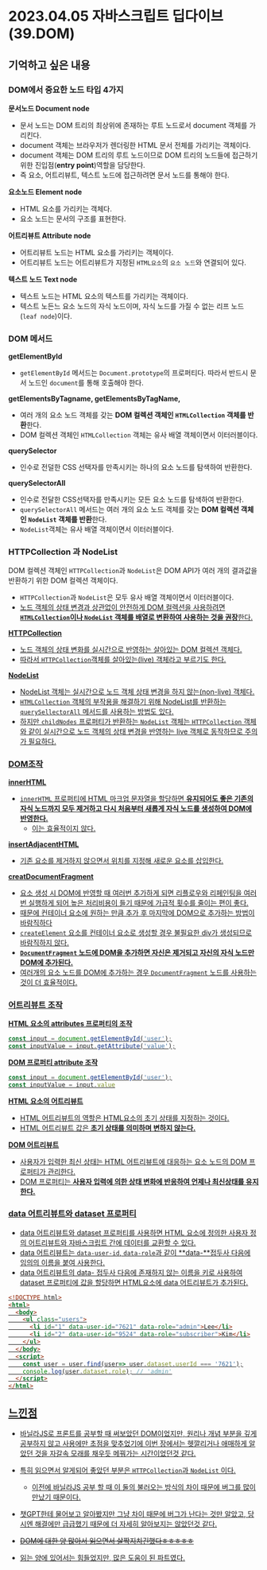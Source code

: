 # 2023.04.05 자바스크립트 딥다이브 (39.DOM)

## 기억하고 싶은 내용

### DOM에서 중요한 노드 타입 4가지

**문서노드 Document node**

- 문서 노드는 DOM 트리의 최상위에 존재하는 루트 노드로서 document 객체를 가리킨다.
- document 객체는 브라우저가 렌더링한 HTML 문서 전체를 가리키는 객체이다.
- document 객체는 DOM 트리의 루트 노드이므로 DOM 트리의 노드들에 접근하기 위한 진입점(**entry point**)역할을 담당한다.
- 즉 요소, 어트리뷰트, 텍스트 노드에 접근하려면 문서 노드를 통해야 한다.



**요소노드 Element node**

- HTML 요소를 가리키는 객체다.
- 요소 노드는 문서의 구조를 표현한다.



**어트리뷰트 Attribute node**

- 어트리뷰트 노드는 HTML 요소를 가리키는 객체이다.
- 어트리뷰트 노드는 어트리뷰트가 지정된 `HTML요소`의 `요소 노드`와 연결되어 있다.



**텍스트 노드 Text node**

- 텍스트 노드는 HTML 요소의 텍스트를 가리키는 객체이다.
- 텍스트 노든느 요소 노드의 자식 노드이며, 자식 노드를 가질 수 없는 리프 노드(`leaf node`)이다.



### DOM 메서드

**getElementById**

- `getElementById` 메서드는 `Document.prototype`의 프로퍼티다. 따라서 반드시 문서 노드인 `document`를 통해 호출해야 한다.



**getElementsByTagname, getElementsByTagName,**

- 여러 개의 요소 노드 객체를 갖는 **DOM 컬렉션 객체인 `HTMLCollection` 객체를 반환**한다.
- DOM 컬렉션 객체인 `HTMLCollection` 객체는 유사 배열 객체이면서 이터러블이다.



**querySelector**

- 인수로 전덜한 CSS 선택자를 만족시키는 하나의 요소 노드를 탐색하여 반환한다.



**querySelectorAll**

- 인수로 전달한 CSS선택자를 만족시키는 모든 요소 노드를 탐색하여 반환한다.
- `querySelectorAll` 메서드는 여러 개의 요소 노드 객체를 갖는 **DOM 컬렉션 객체인 `NodeList` 객체를 반환**한다.
- `NodeList`객체는 유사 배열 객체이면서 이터러블이다.



### HTTPCollection 과 NodeList

DOM 컬렉션 객체인 `HTTPCollection`과 `NodeList`은 DOM API가 여러 개의 결과값을 반환하기 위한 DOM 컬렉션 객체이다.

- `HTTPCollection`과 `NodeList`은 모두 유사 배열 객체이면서 이터러블이다.
- <u>노드 객체의 상태 변경과 상관없이 안전하게 DOM 컬렉션을 사용하려면 **`HTMLCollection`이나 `NodeList` 객체를 배열로 변환하여 사용하는 것을 권장**<u>한다.



**HTTPCollection**

- 노드 객체의 상태 변화를 실시간으로 반영하는 살아있는 DOM 컬렉션 객체다.
- 따라서 `HTTPCollection`객체를 살아있는(live) 객체라고 부르기도 한다.



**NodeList**

- NodeList 객체는 실시간으로 노드 객체 상태 변경을 하지 않는(non-live) 객체다.
- `HTMLCollection` 객체의 부작용을 해결하기 위해 NodeList를 반환하는 `querySellectorAll` 메서드를 사용하는 방법도 있다.
- 하지만 `childNodes` 프로퍼티가 반환하는 `NodeList` 객체는 `HTTPCollection` 객체와 같이 실시간으로 노드 객체의 상태 변경을 반영하는 live 객체로 동작하므로 주의가 필요하다.



### DOM조작

**innerHTML**

- `innerHTML` 프로퍼티에 HTML 마크업 문자열을 할당하면 **유지되어도 좋은 기존의 자식 노드까지 모두 제거하고 다시 처음부터 새롭게 자식 노드를 생성하여 DOM에 반영한다.**
  - 이는 효율적이지 않다.

**insertAdjacentHTML**

- 기존 요소를 제거하지 않으면서 위치를 지정해 새로운 요소를 삽입한다.

**creatDocumentFragment**

- 요소 생성 시 DOM에 반영할 때 여러번 추가하게 되면 리플로우와 리페인팅을 여러번 실행하게 되어 높은 처리비용이 들기 때문에 가급적 횟수를 줄이는 편이 좋다.
- 때문에 컨테이너 요소에 원하는 만큼 추가 후 마지막에 DOM으로 추가하는 방법이 바람직하다
- `createElement` 요소를 컨테이너 요소로 생성할 경우 불필요한 div가 생성되므로 바람직하지 않다.
- **`DocumentFragment` 노드에 DOM을 추가하면 자신은 제거되고 자신의 자식 노드만 DOM에 추가된다.**
- 여러개의 요소 노드를 DOM에 추가하는 경우 `DocumentFragment` 노드를 사용하는 것이 더 효율적이다.



### 어트리뷰트 조작

**HTML 요소의 attributes 프로퍼티의 조작**

```javascript
const input = document.getElementById('user');
const inputValue = input.getAttribute('value');
```



**DOM 프로퍼티 attribute 조작**

```javascript
const input = document.getElementById('user');
const inputValue = input.value
```



**HTML 요소의 어트리뷰트**

- HTML 어트리뷰트의 역할은 HTML요소의 초기 상태를 지정하는 것이다.
- HTML 어트리뷰트 값은 **초기 상태를 의미하며 변하지 않는다.**



**DOM 어트리뷰트**

- 사용자가 입력한 최신 상태는 HTML 어트리뷰트에 대응하는 요소 노드의 DOM 프로퍼티가 관리한다.
- DOM 프로퍼티는 **사용자 입력에 의한 상태 변화에 반응하여 언제나 최신상태를 유지한다.**



### data 어트리뷰트와 dataset 프로퍼티

- data 어트리뷰트와 dataset 프로퍼티를 사용하면 HTML 요소에 정의한 사용자 정의 어트리뷰트와 자바스크립트 간에 데이터를 교환할 수 있다.
- data 어트리뷰트는 `data-user-id`, `data-role`과 같이 **data-**접두사 다음에 임의의 이름을 붙여 사용한다.
- data 어트리뷰트의 data- 접두사 다음에 존재하지 않는 이름을 키로 사용하여 dataset 프로퍼티에 값을 할당하면 HTML요소에 data 어트리뷰트가 추가된다.

```html
<!DOCTYPE html>
<html>
  <body>
    <ul class="users">
      <li id="1" data-user-id="7621" data-role="admin">Lee</li>
      <li id="2" data-user-id="9524" data-role="subscriber">Kim</li>
    </ul>
  </body>
  <script>
    const user = user.find(user=> user.dataset.userId === '7621');
    console.log(user.dataset.role); // 'admin'
  </script>
</html>
```









## 느낀점

- 바닐라JS로 프론트를 공부할 때 써보았던 DOM이었지만, 원리나 개념 부분을 깊게 공부하지 않고 사용에만 초점을 맞추었기에 이번 장에서는 헷깔리거나 애매하게 알았던 것을 자갈속 모래를 채우듯 메꿔가는 시간이었던것 같다.
- 특히 읽으면서 알게되어 좋았던 부분은 `HTTPCollection`과 `NodeList` 이다.
  - 이전에 바닐라JS 공부 할 때 이 둘의 불러오는 방식의 차이 때문에 버그를 많이 만났기 때문이다.

- 챗GPT한테 물어보고 알아봤지만 그냥 차이 때문에 버그가 난다는 것만 알았고, 당시엔 해결에만 급급했기 때문에 더 자세히 알아보지는 않았던것 같다.
- ~~DOM에 대한 양 많아서 읽으면서 살짝지치긴했다ㅎㅎㅎㅎㅎ~~
- 읽는 양에 있어서는 힘들었지만, 많은 도움이 된 파트였다.

